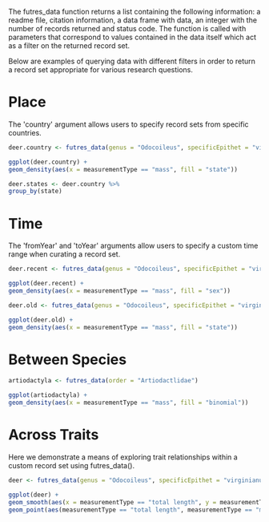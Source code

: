 The futres_data function returns a list containing the following information: a readme file, citation information, a data frame with data, an integer with the number of records returned and status code. The function is called with parameters that correspond to values contained in the data itself which act as a filter on the returned record set.

Below are examples of querying data with different filters in order to return a record set appropriate for various research questions. 

# Place

The 'country' argument allows users to specify record sets from specific countries. 

```r
deer.country <- futres_data(genus = "Odocoileus", specificEpithet = "virginianus", country = "United States")

ggplot(deer.country) +
geom_density(aes(x = measurementType == "mass", fill = "state"))

deer.states <- deer.country %>%
group_by(state)

```

# Time

The 'fromYear' and 'toYear' arguments allow users to specify a custom time range when curating a record set. 

```r
deer.recent <- futres_data(genus = "Odocoileus", specificEpithet = "virginianus", fromYear = 2000, toYear = 2021)

ggplot(deer.recent) +
geom_density(aes(x = measurementType == "mass", fill = "sex"))

deer.old <- futres_data(genus = "Odocoileus", specificEpithet = "virginianus", culturalPeriod = "Mayan")

ggplot(deer.old) +
geom_density(aes(x = measurementType == "mass", fill = "state"))

```

# Between Species

```r
artiodactyla <- futres_data(order = "Artiodactlidae")

ggplot(artiodactyla) +
geom_density(aes(x = measurementType == "mass", fill = "binomial"))

```

# Across Traits

Here we demonstrate a means of exploring trait relationships within a custom record set using futres_data().

```r
deer <- futres_data(genus = "Odocoileus", specificEpithet = "virginianus")

ggplot(deer) +
geom_smooth(aes(x = measurementType == "total length", y = measurementType == "mass") +
geom_point(aes(measurementType == "total length", measurementType == "mass")

```

